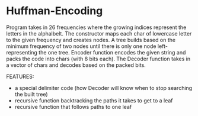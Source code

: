 # Huffman-Encoding

Program takes in 26 frequencies where the growing indices represent the letters in the alphalbelt. The constructor maps each char of lowercase letter to the given frequency and creates nodes. A tree builds based on the minimum frequency of two nodes until there is only one node left- representing the one tree. Encoder function encodes the given string and packs the code into chars (with 8 bits each). The Decoder function takes in a vector of chars and decodes based on the packed bits.

FEATURES:
- a special delimiter code (how Decoder will know when to stop searching the built tree)
- recursive function backtracking the paths it takes to get to a leaf
- recursive function that follows paths to one leaf
